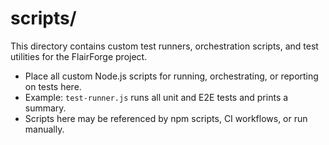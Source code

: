 # __scripts__/

This directory contains custom test runners, orchestration scripts, and test utilities for the FlairForge project.

- Place all custom Node.js scripts for running, orchestrating, or reporting on tests here.
- Example: `test-runner.js` runs all unit and E2E tests and prints a summary.
- Scripts here may be referenced by npm scripts, CI workflows, or run manually. 